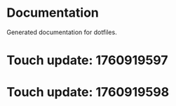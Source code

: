 # Documentation

Generated documentation for dotfiles.

# Touch update: 1760919597

# Touch update: 1760919598
